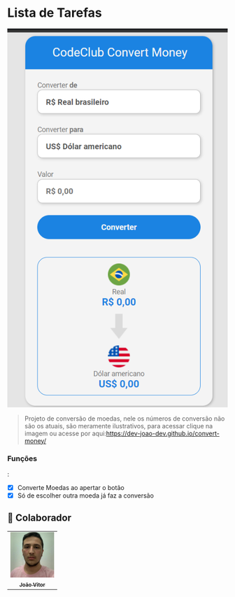 # Lista de Tarefas

<a href="https://dev-joao-dev.github.io/convert-money/">
<img src="./ASSETS/Convert Money.png" alt="Converte money image">
</a>

> Projeto de conversão de moedas, nele os números de conversão não são os atuais, são meramente ilustrativos, para acessar clique na imagem ou acesse por aqui:https://dev-joao-dev.github.io/convert-money/
### Funções

:

- [x] Converte Moedas ao apertar o botão
- [x] Só de escolher outra moeda já faz a conversão
## 🤝 Colaborador

<table>
  <tr>
    <td align="center">
      <a href="https://github.com/dev-joao-dev">
        <img src="./ASSETS/imagem para desafio.jpg" width="100px;" alt="Foto do João Vitor"/><br>
        <sub>
          <b>João Vitor</b>
        </sub>
      </a>
    </td>
  </tr>
</table>


